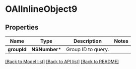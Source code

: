 # OAIInlineObject9

## Properties
Name | Type | Description | Notes
------------ | ------------- | ------------- | -------------
**groupId** | **NSNumber*** | Group ID to query. | 

[[Back to Model list]](../README.md#documentation-for-models) [[Back to API list]](../README.md#documentation-for-api-endpoints) [[Back to README]](../README.md)


